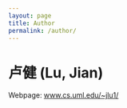 ```yaml
---
layout: page
title: Author
permalink: /author/
---
```


# 卢健 (Lu, Jian)

Webpage: <a href="http://www.cs.uml.edu/~jlu1/" target="_blank">www.cs.uml.edu/~jlu1/</a>
